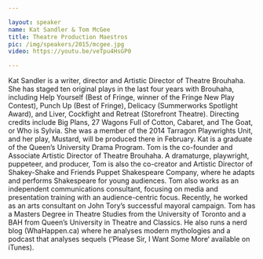 ```yaml
---

layout: speaker
name: Kat Sandler & Tom McGee
title: Theatre Production Maestros
pic: /img/speakers/2015/mcgee.jpg
video: https://youtu.be/veTpu4HsGP0

---
```


Kat Sandler is a writer, director and Artistic Director of Theatre Brouhaha.  She has staged ten original plays in the last four years with Brouhaha, including Help Yourself (Best of Fringe, winner of the Fringe New Play Contest), Punch Up (Best of Fringe), Delicacy (Summerworks Spotlight Award), and Liver, Cockfight and Retreat (Storefront Theatre). Directing credits include Big Plans, 27 Wagons Full of Cotton, Cabaret, and The Goat, or Who is Sylvia. She was a member of the 2014 Tarragon Playwrights Unit, and her play, Mustard, will be produced there in February. Kat is a graduate of the Queen’s University Drama Program. Tom is the co-founder and Associate Artistic Director of Theatre Brouhaha. A dramaturge, playwright, puppeteer, and producer, Tom is also the co-creator and Artistic Director of Shakey-Shake and Friends Puppet Shakespeare Company, where he adapts and performs Shakespeare for young audiences.  Tom also works as an independent communications consultant, focusing on media and presentation training with an audience-centric focus.  Recently, he worked as an arts consultant on John Tory’s successful mayoral campaign. Tom has a Masters Degree in Theatre Studies from the University of Toronto and a BAH from Queen’s University in Theatre and Classics. He also runs a nerd blog (WhaHappen.ca) where he analyses modern mythologies and a podcast that analyses sequels (‘Please Sir, I Want Some More‘ available on iTunes).
